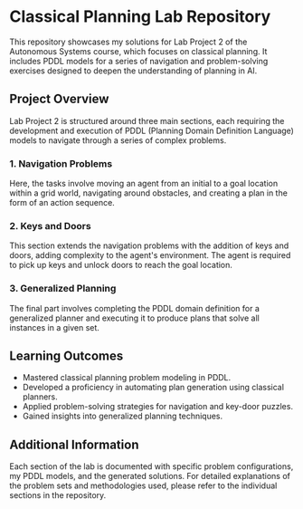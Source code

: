 # Classical Planning Lab Repository

This repository showcases my solutions for Lab Project 2 of the Autonomous Systems course, which focuses on classical planning. It includes PDDL models for a series of navigation and problem-solving exercises designed to deepen the understanding of planning in AI.

## Project Overview

Lab Project 2 is structured around three main sections, each requiring the development and execution of PDDL (Planning Domain Definition Language) models to navigate through a series of complex problems.

### 1. Navigation Problems

Here, the tasks involve moving an agent from an initial to a goal location within a grid world, navigating around obstacles, and creating a plan in the form of an action sequence.

### 2. Keys and Doors

This section extends the navigation problems with the addition of keys and doors, adding complexity to the agent's environment. The agent is required to pick up keys and unlock doors to reach the goal location.

### 3. Generalized Planning

The final part involves completing the PDDL domain definition for a generalized planner and executing it to produce plans that solve all instances in a given set.

## Learning Outcomes

- Mastered classical planning problem modeling in PDDL.
- Developed a proficiency in automating plan generation using classical planners.
- Applied problem-solving strategies for navigation and key-door puzzles.
- Gained insights into generalized planning techniques.

## Additional Information

Each section of the lab is documented with specific problem configurations, my PDDL models, and the generated solutions. For detailed explanations of the problem sets and methodologies used, please refer to the individual sections in the repository.

